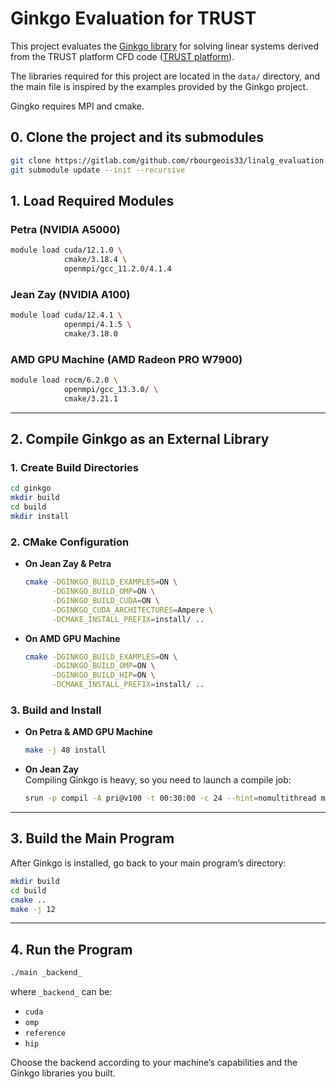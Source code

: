 # Ginkgo Evaluation for TRUST

This project evaluates the [Ginkgo library](https://github.com/ginkgo-project/ginkgo) for solving linear systems derived from the TRUST platform CFD code ([TRUST platform](https://cea-trust-platform.github.io/)). 

The libraries required for this project are located in the `data/` directory, and the main file is inspired by the examples provided by the Ginkgo project.

Gingko requires MPI and cmake.

## 0. Clone the project and its submodules
```bash
git clone https://gitlab.com/github.com/rbourgeois33/linalg_evaluation.git
git submodule update --init --recursive
```

## 1. Load Required Modules

### Petra (NVIDIA A5000)

```bash
module load cuda/12.1.0 \
            cmake/3.18.4 \
            openmpi/gcc_11.2.0/4.1.4
```

### Jean Zay (NVIDIA A100)

```bash
module load cuda/12.4.1 \
            openmpi/4.1.5 \
            cmake/3.18.0
```

### AMD GPU Machine (AMD Radeon PRO W7900)

```bash
module load rocm/6.2.0 \
            openmpi/gcc_13.3.0/ \
            cmake/3.21.1
```

---

## 2. Compile Ginkgo as an External Library

### 1. Create Build Directories

```bash
cd ginkgo
mkdir build
cd build
mkdir install
```

### 2. CMake Configuration

- **On Jean Zay & Petra**

  ```bash
  cmake -DGINKGO_BUILD_EXAMPLES=ON \
        -DGINKGO_BUILD_OMP=ON \
        -DGINKGO_BUILD_CUDA=ON \
        -DGINKGO_CUDA_ARCHITECTURES=Ampere \
        -DCMAKE_INSTALL_PREFIX=install/ ..
  ```

- **On AMD GPU Machine**

  ```bash
  cmake -DGINKGO_BUILD_EXAMPLES=ON \
        -DGINKGO_BUILD_OMP=ON \
        -DGINKGO_BUILD_HIP=ON \
        -DCMAKE_INSTALL_PREFIX=install/ ..
  ```

### 3. Build and Install

- **On Petra & AMD GPU Machine**

  ```bash
  make -j 48 install
  ```

- **On Jean Zay**  
  Compiling Ginkgo is heavy, so you need to launch a compile job:
  
  ```bash
  srun -p compil -A pri@v100 -t 00:30:00 -c 24 --hint=nomultithread make -j24 install
  ```

---

## 3. Build the Main Program

After Ginkgo is installed, go back to your main program’s directory:

```bash
mkdir build
cd build
cmake ..
make -j 12
```

---

## 4. Run the Program

```bash
./main _backend_
```

where `_backend_` can be:
- `cuda`
- `omp`
- `reference`
- `hip`

Choose the backend according to your machine’s capabilities and the Ginkgo libraries you built.

